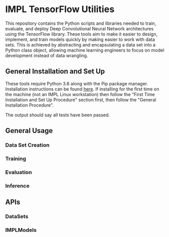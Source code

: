 # IMPL TensorFlow Utilities

This repository contains the Python scripts and libraries needed to train, evaluate, and deploy Deep Convolutional Neural Network architectures using the TensorFlow library. These tools aim to make it easier to design, implement, and train models quickly by making easier to work with data sets. This is achieved by abstracting and encapsulating a data set into a Python class object, allowing machine learning engineers to focus on model development instead of data wrangling.

## General Installation and Set Up

These tools require Python 3.6 along with the Pip package manager. Installation instructions can be found [here](doc/INSTALLATION.md). If installing for the first time on the machine (not an IMPL Linux workstation) then follow the "First Time Installation and Set Up Procedure" section first, then follow the "General Installation Procedure".

The output should say all tests have been passed.

## General Usage

### Data Set Creation

### Training

### Evaluation

### Inference

## APIs

### DataSets

### IMPLModels
